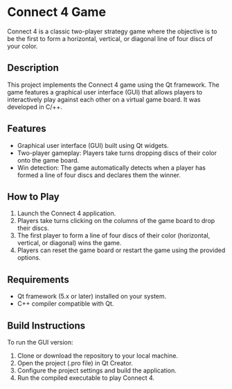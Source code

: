 # Connect 4 Game

Connect 4 is a classic two-player strategy game where the objective is to be the first to form a horizontal, vertical, or diagonal line of four discs of your color.

## Description

This project implements the Connect 4 game using the Qt framework. The game features a graphical user interface (GUI) that allows players to interactively play against each other on a virtual game board. It was developed in C/++.

## Features

- Graphical user interface (GUI) built using Qt widgets.
- Two-player gameplay: Players take turns dropping discs of their color onto the game board.
- Win detection: The game automatically detects when a player has formed a line of four discs and declares them the winner.

## How to Play

1. Launch the Connect 4 application.
2. Players take turns clicking on the columns of the game board to drop their discs.
3. The first player to form a line of four discs of their color (horizontal, vertical, or diagonal) wins the game.
4. Players can reset the game board or restart the game using the provided options.

## Requirements

- Qt framework (5.x or later) installed on your system.
- C++ compiler compatible with Qt.

## Build Instructions

To run the GUI version:

1. Clone or download the repository to your local machine.
2. Open the project (.pro file) in Qt Creator.
3. Configure the project settings and build the application.
4. Run the compiled executable to play Connect 4.